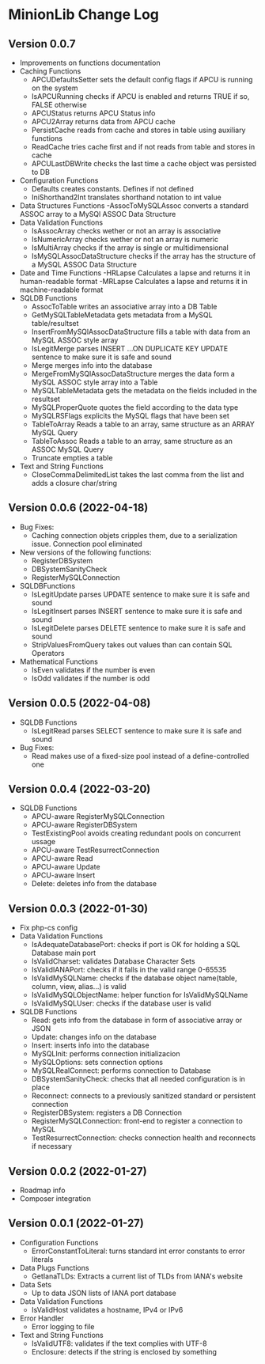 # MinionLib Change Log
## Version 0.0.7
- Improvements on functions documentation
- Caching Functions
  - APCUDefaultsSetter sets the default config flags if APCU is running on the system
  - IsAPCURunning checks if APCU is enabled and returns TRUE if so, FALSE otherwise
  - APCUStatus returns APCU Status info
  - APCU2Array returns data from APCU cache
  - PersistCache reads from cache and stores in table using auxiliary functions
  - ReadCache tries cache first and if not reads from table and stores in cache
  - APCULastDBWrite checks the last time a cache object was persisted to DB
- Configuration Functions
  - Defaults creates constants. Defines if not defined
  - IniShorthand2Int translates shorthand notation to int value
- Data Structures Functions
  -AssocToMySQLAssoc converts a standard ASSOC array to a MySQl ASSOC Data Structure
- Data Validation Functions
  - IsAssocArray checks wether or not an array is associative
  - IsNumericArray checks wether or not an array is numeric
  - IsMultiArray checks if the array is single or multidimensional
  - IsMySQLAssocDataStructure checks if the array has the structure of a MySQL ASSOC Data Structure
- Date and Time Functions
  -HRLapse Calculates a lapse and returns it in human-readable format
  -MRLapse Calculates a lapse and returns it in machine-readable format
- SQLDB Functions
  - AssocToTable writes an associative array into a DB Table
  - GetMySQLTableMetadata gets  metadata from a MySQL table/resultset
  - InsertFromMySQlAssocDataStructure fills a table with data from an MySQL ASSOC style array
  - IsLegitMerge parses INSERT ...ON DUPLICATE KEY UPDATE sentence to make sure it is safe and sound
  - Merge merges info into the database
  - MergeFromMySQlAssocDataStructure merges the data form a MySQL ASSOC style array into a Table
  - MySQLTableMetadata gets the metadata on the fields included in the resultset
  - MySQLProperQuote quotes the field according to the data type
  - MySQLRSFlags explicits the MySQL flags that have been set
  - TableToArray Reads a table to an array, same structure as an ARRAY MySQL Query
  - TableToAssoc Reads a table to an array, same structure as an ASSOC MySQL Query
  - Truncate empties a table
- Text and String Functions
  - CloseCommaDelimitedList takes the last comma from the list and adds a closure char/string


## Version 0.0.6 (2022-04-18)
- Bug Fixes:
  - Caching connection objets cripples them, due to a serialization issue.
    Connection pool eliminated
- New versions of the following functions:
  - RegisterDBSystem
  - DBSystemSanityCheck
  - RegisterMySQLConnection
- SQLDBFunctions
  - IsLegitUpdate parses UPDATE sentence to make sure it is safe and sound
  - IsLegitInsert parses INSERT sentence to make sure it is safe and sound
  - IsLegitDelete parses DELETE sentence to make sure it is safe and sound
  - StripValuesFromQuery takes out values than can contain SQL Operators
- Mathematical Functions
  - IsEven validates if the number is even
  - IsOdd validates if the number is odd

## Version 0.0.5 (2022-04-08)
- SQLDB Functions
  - IsLegitRead parses SELECT sentence to make sure it is safe and sound
- Bug Fixes:
  - Read makes use of a fixed-size pool instead of a define-controlled one

## Version 0.0.4 (2022-03-20)
- SQLDB Functions
  - APCU-aware RegisterMySQLConnection
  - APCU-aware RegisterDBSystem
  - TestExistingPool avoids creating redundant pools on concurrent ussage
  - APCU-aware TestResurrectConnection
  - APCU-aware Read
  - APCU-aware Update
  - APCU-aware Insert
  - Delete: deletes info from the database

## Version 0.0.3 (2022-01-30)
- Fix php-cs config
- Data Validation Functions
  - IsAdequateDatabasePort: checks if port is OK for holding a SQL Database main port
  - IsValidCharset: validates Database Character Sets
  - IsValidIANAPort: checks if it falls in the valid range 0-65535
  - IsValidMySQLName: checks if the database object name(table, column, view, alias...) is valid
  - IsValidMySQLObjectName: helper function for IsValidMySQLName
  - IsValidMySQLUser: checks if the database user is valid
- SQLDB Functions
  - Read: gets info from the database in form of associative array or JSON
  - Update: changes info on the database
  - Insert: inserts info into the database
  - MySQLInit: performs connection initializacion
  - MySQLOptions: sets connection options
  - MySQLRealConnect: performs connection to Database
  - DBSystemSanityCheck: checks that all needed configuration is in place
  - Reconnect: connects to a previously sanitized standard or persistent connection
  - RegisterDBSystem: registers a DB Connection
  - RegisterMySQLConnection: front-end to register a connection to MySQL
  - TestResurrectConnection: checks connection health and reconnects if necessary

## Version 0.0.2 (2022-01-27)
- Roadmap info
- Composer integration

## Version 0.0.1 (2022-01-27)
- Configuration Functions
  - ErrorConstantToLiteral: turns standard int error constants to error literals
- Data Plugs Functions
  - GetIanaTLDs: Extracts a current list of TLDs from IANA's website
- Data Sets
  - Up to data JSON lists of IANA port database
- Data Validation Functions
  - IsValidHost validates a hostname, IPv4 or IPv6
- Error Handler
  - Error logging to file
- Text and String Functions
  - IsValidUTF8: validates if the text complies with UTF-8
  - Enclosure: detects if the string is enclosed by something

